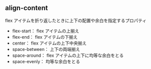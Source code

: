 ## align-content

flex アイテムを折り返したときに上下の配置や余白を指定するプロパティ

- flex-start： flex アイテムの上揃え
- flex-end： flex アイテムの下揃え
- center： flex アイテムの上下中央揃え
- space-between： 上下の両端揃え
- space-around： flex アイテムの上下に均等な余白をとる
- space-evenly： 均等な余白をとる
